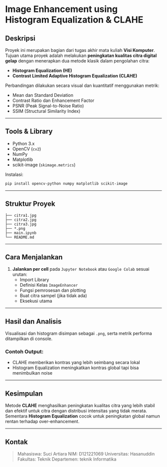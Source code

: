 # Image Enhancement using Histogram Equalization & CLAHE

## Deskripsi

Proyek ini merupakan bagian dari tugas akhir mata kuliah **Visi Komputer**. Tujuan utama proyek adalah melakukan **peningkatan kualitas citra digital gelap** dengan menerapkan dua metode klasik dalam pengolahan citra:

- **Histogram Equalization (HE)**
- **Contrast Limited Adaptive Histogram Equalization (CLAHE)**

Perbandingan dilakukan secara visual dan kuantitatif menggunakan metrik:

- Mean dan Standard Deviation
- Contrast Ratio dan Enhancement Factor
- PSNR (Peak Signal-to-Noise Ratio)
- SSIM (Structural Similarity Index)

---

## Tools & Library

- Python 3.x
- OpenCV (`cv2`)
- NumPy
- Matplotlib
- scikit-image (`skimage.metrics`)

Instalasi:

```bash
pip install opencv-python numpy matplotlib scikit-image
```

---

## Struktur Proyek

```
├── citra1.jpg
├── citra2.jpg
├── citra3.jpg
├── *.png              
├── main.ipynb         
└── README.md          
```

---

## Cara Menjalankan

1. **Jalankan per cell** pada `Jupyter Notebook` atau `Google Colab` sesuai urutan:
   - Import Library
   - Definisi Kelas `ImageEnhancer`
   - Fungsi pemrosesan dan plotting
   - Buat citra sampel (jika tidak ada)
   - Eksekusi utama

---

## Hasil dan Analisis

Visualisasi dan histogram disimpan sebagai `.png`, serta metrik performa ditampilkan di console.

### Contoh Output:

- CLAHE memberikan kontras yang lebih seimbang secara lokal
- Histogram Equalization meningkatkan kontras global tapi bisa menimbulkan noise

---

## Kesimpulan

Metode **CLAHE** menghasilkan peningkatan kualitas citra yang lebih stabil dan efektif untuk citra dengan distribusi intensitas yang tidak merata. Sementara **Histogram Equalization** cocok untuk peningkatan global namun rentan terhadap over-enhancement.

---

## Kontak

> Mahasiswa: Suci Artiara
> NIM: D121221069
> Universitas: Hasanuddin
> Fakultas: Teknik
> Departemen: teknik Informatika
